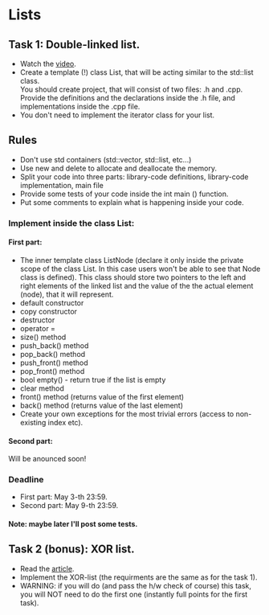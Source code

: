 # Lists

## Task 1: Double-linked list.

+ Watch the [video](https://www.youtube.com/watch?v=DMqlCXrFY0k).
+ Create a template (!) class List, that will be acting similar to the std::list class. \
You should create project, that will consist of two files: .h and .cpp.
Provide the definitions and the declarations inside the .h file, and implementations inside the .cpp file.
+ You don't need to implement the iterator class for your list.

## Rules
+ Don't use std containers (std::vector, std::list, etc...)
+ Use new and delete to allocate and deallocate the memory.
+ Split your code into three parts:
library-code definitions, library-code implementation, main file
+ Provide some tests of your code inside the int main () function.
+ Put some comments to explain what is happening inside your code.

### Implement inside the class List:
#### First part:
+ The inner template class ListNode<T> (declare it only inside
the private scope of the class List. In this case users won't be able to see
that Node class is defined). This class should store two pointers to the left
and right elements of the linked list and the value of the the actual element (node), that
it will represent.
+ default constructor
+ copy constructor
+ destructor
+ operator =
+ size() method
+ push_back() method
+ pop_back() method
+ push_front() method
+ pop_front() method
+ bool empty() - return true if the list is empty
+ clear method
+ front() method (returns value of the first element)
+ back() method (returns value of the last element)
+ Create your own exceptions for the most trivial errors (access to non-existing index etc).
 
#### Second part:
Will be anounced soon!

### Deadline
+ First part: May 3-th 23:59.
+ Second part: May 9-th 23:59.

#### Note: maybe later I'll post some tests.



## Task 2 (bonus): XOR list.

+ Read the [article](https://en.wikipedia.org/wiki/XOR_linked_list).
+ Implement the XOR-list (the requirments are the same as for the task 1).
+ WARNING: if you will do (and pass the h/w check of course) this task, you will NOT need to do the first one (instantly full points for the first task).
